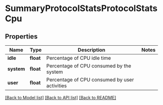 # SummaryProtocolStatsProtocolStatsCpu

## Properties
Name | Type | Description | Notes
------------ | ------------- | ------------- | -------------
**idle** | **float** | Percentage of CPU idle time | 
**system** | **float** | Percentage of CPU consumed by the system | 
**user** | **float** | Percentage of CPU consumed by user activities | 

[[Back to Model list]](../README.md#documentation-for-models) [[Back to API list]](../README.md#documentation-for-api-endpoints) [[Back to README]](../README.md)


